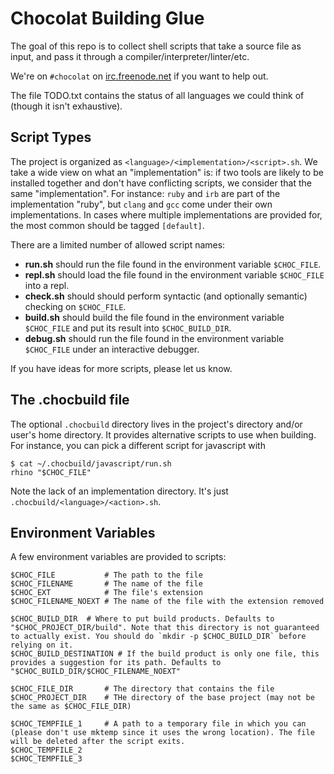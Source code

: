 # Chocolat Building Glue

The goal of this repo is to collect shell scripts that take a source file as input, and pass it through a compiler/interpreter/linter/etc.

We're on `#chocolat` on [irc.freenode.net](http://webchat.freenode.net/?channels=%23%23chocolatapp) if you want to help out.

The file TODO.txt contains the status of all languages we could think of (though it isn't exhaustive).

## Script Types

The project is organized as `<language>/<implementation>/<script>.sh`. We take a wide view on what an "implementation" is: if two tools are likely to be installed together and don't have conflicting scripts, we consider that the same "implementation". For instance: `ruby` and `irb` are part of the implementation "ruby", but `clang` and `gcc` come under their own implementations. In cases where multiple implementations are provided for, the most common should be tagged `[default]`.

There are a limited number of allowed script names:

* **run.sh** should run the file found in the environment variable `$CHOC_FILE`.
* **repl.sh** should load the file found in the environment variable `$CHOC_FILE` into a repl.
* **check.sh** should should perform syntactic (and optionally semantic) checking on `$CHOC_FILE`.
* **build.sh** should build the file found in the environment variable `$CHOC_FILE` and put its result into `$CHOC_BUILD_DIR`.
* **debug.sh** should run the file found in the environment variable `$CHOC_FILE` under an interactive debugger.

If you have ideas for more scripts, please let us know.

## The .chocbuild file

The optional `.chocbuild` directory lives in the project's directory and/or user's home directory. It provides alternative scripts to use when building. For instance, you can pick a different script for javascript with

    $ cat ~/.chocbuild/javascript/run.sh
    rhino "$CHOC_FILE"

Note the lack of an implementation directory. It's just `.chocbuild/<language>/<action>.sh`.

## Environment Variables

A few environment variables are provided to scripts:
    
    $CHOC_FILE           # The path to the file
    $CHOC_FILENAME       # The name of the file
    $CHOC_EXT            # The file's extension
    $CHOC_FILENAME_NOEXT # The name of the file with the extension removed
    
    $CHOC_BUILD_DIR  # Where to put build products. Defaults to "$CHOC_PROJECT_DIR/build". Note that this directory is not guaranteed to actually exist. You should do `mkdir -p $CHOC_BUILD_DIR` before relying on it.
    $CHOC_BUILD_DESTINATION # If the build product is only one file, this provides a suggestion for its path. Defaults to "$CHOC_BUILD_DIR/$CHOC_FILENAME_NOEXT"
    
    $CHOC_FILE_DIR       # The directory that contains the file
    $CHOC_PROJECT_DIR    # THe directory of the base project (may not be the same as $CHOC_FILE_DIR)
    
    $CHOC_TEMPFILE_1     # A path to a temporary file in which you can (please don't use mktemp since it uses the wrong location). The file will be deleted after the script exits.
    $CHOC_TEMPFILE_2
    $CHOC_TEMPFILE_3
